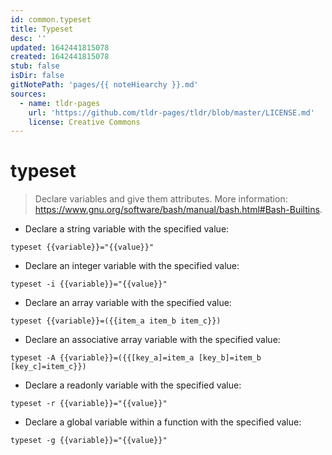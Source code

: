 ```yaml
---
id: common.typeset
title: Typeset
desc: ''
updated: 1642441815078
created: 1642441815078
stub: false
isDir: false
gitNotePath: 'pages/{{ noteHiearchy }}.md'
sources:
  - name: tldr-pages
    url: 'https://github.com/tldr-pages/tldr/blob/master/LICENSE.md'
    license: Creative Commons
---
```

# typeset

> Declare variables and give them attributes.
> More information: <https://www.gnu.org/software/bash/manual/bash.html#Bash-Builtins>.

- Declare a string variable with the specified value:

`typeset {{variable}}="{{value}}"`

- Declare an integer variable with the specified value:

`typeset -i {{variable}}="{{value}}"`

- Declare an array variable with the specified value:

`typeset {{variable}}=({{item_a item_b item_c}})`

- Declare an associative array variable with the specified value:

`typeset -A {{variable}}=({{[key_a]=item_a [key_b]=item_b [key_c]=item_c}})`

- Declare a readonly variable with the specified value:

`typeset -r {{variable}}="{{value}}"`

- Declare a global variable within a function with the specified value:

`typeset -g {{variable}}="{{value}}"`

